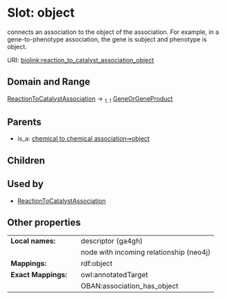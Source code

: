 
# Slot: object


connects an association to the object of the association. For example, in a gene-to-phenotype association, the gene is subject and phenotype is object.

URI: [biolink:reaction_to_catalyst_association_object](https://w3id.org/biolink/vocab/reaction_to_catalyst_association_object)


## Domain and Range

[ReactionToCatalystAssociation](ReactionToCatalystAssociation.md) &#8594;  <sub>1..1</sub> [GeneOrGeneProduct](GeneOrGeneProduct.md)

## Parents

 *  is_a: [chemical to chemical association➞object](chemical_to_chemical_association_object.md)

## Children


## Used by

 * [ReactionToCatalystAssociation](ReactionToCatalystAssociation.md)

## Other properties

|  |  |  |
| --- | --- | --- |
| **Local names:** | | descriptor (ga4gh) |
|  | | node with incoming relationship (neo4j) |
| **Mappings:** | | rdf:object |
| **Exact Mappings:** | | owl:annotatedTarget |
|  | | OBAN:association_has_object |

